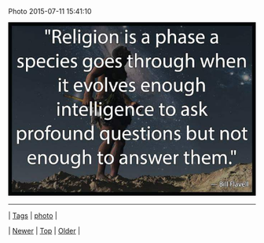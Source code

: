 <!--
title: Photo 2015-07-11 15
date: 2020-06-28T15:27:00.084Z
tags: photo
-->


Photo 2015-07-11 15:41:10

![](123813044614-0.jpg)

<!--BOTTOM-POST-NAVIGATION-->
---

| [Tags](tags.md) | [photo](tag-photo.md) |

| [Newer](123812835789.md) | [Top](index.md) | [Older](123813840999.md) |